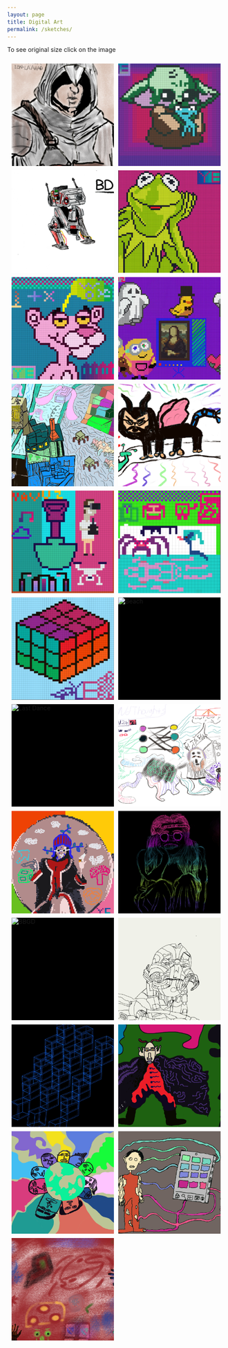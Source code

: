```yaml
---
layout: page
title: Digital Art
permalink: /sketches/
---
```


<!-- Include color palette -->
<link rel="stylesheet" href="D:\github\yavuzcodiin.github.io\_sass\gradient_colors.scss">
<link rel="stylesheet" href="D:\github\yavuzcodiin.github.io\_sass\base_colors.scss">
<!-- Include color palette -->

<p class="gradient-text_8">To see original size click on the image</p>

<div class="art-gallery">
    <div class="art-item"><img src="/images/sketch-library/altair.png" alt="Altair" onclick="openLightbox('/images/sketch-library/altair.png')"></div>
    <div class="art-item"><img src="/images/sketch-library/baby_yoda.jpg" alt="Baby Yoda" onclick="openLightbox('/images/sketch-library/baby_yoda.jpg')"></div>
    <div class="art-item"><img src="/images/sketch-library/bd-1.png" alt="BD-1" onclick="openLightbox('/images/sketch-library/bd-1.png')"></div>
    <div class="art-item"><img src="/images/sketch-library/muppet.jpg" alt="Muppet" onclick="openLightbox('/images/sketch-library/muppet.jpg')"></div>
    <div class="art-item"><img src="/images/sketch-library/pink_panther.jpg" alt="Pink Panther" onclick="openLightbox('/images/sketch-library/pink_panther.jpg')"></div>
    <div class="art-item"><img src="/images/sketch-library/pixel_dream.jpg" alt="Pixel Dream" onclick="openLightbox('/images/sketch-library/pixel_dream.jpg')"></div>
    <div class="art-item"><img src="/images/sketch-library/city.jpg" alt="Pixel Dream" onclick="openLightbox('/images/sketch-library/city.jpg')"></div>
    <div class="art-item"><img src="/images/sketch-library/creepy_lion.jpg" alt="Pixel Dream" onclick="openLightbox('/images/sketch-library/creepy_lion.jpg')"></div>
    <div class="art-item"><img src="/images/sketch-library/pixel_drone.jpeg" alt="Pixel Drone" onclick="openLightbox('/images/sketch-library/pixel_drone.jpeg')"></div>
    <div class="art-item"><img src="/images/sketch-library/pixel_jungle.jpeg" alt="Pixel Jungle" onclick="openLightbox('/images/sketch-library/pixel_jungle.jpeg')"></div>
    <div class="art-item"><img src="/images/sketch-library/pixel_cube.jpeg" alt="Pixel Cube" onclick="openLightbox('/images/sketch-library/pixel_cube.jpeg')"></div>
    <div class="art-item"><img src="/images/sketch-library/beach.png" alt="Beach" onclick="openLightbox('/images/sketch-library/beach.png')"></div>
    <div class="art-item"><img src="/images/sketch-library/last_dance.png" alt="Last Dance" onclick="openLightbox('/images/sketch-library/last_dance.png')"></div>
    <div class="art-item"><img src="/images/sketch-library/random_thoughts.png" alt="Random Thoughts" onclick="openLightbox('/images/sketch-library/random_thoughts.png')"></div>
    <div class="art-item"><img src="/images/sketch-library/blue_knight.png" alt="Blue Knight" onclick="openLightbox('/images/sketch-library/blue_knight.png')"></div>
    <div class="art-item"><img src="/images/sketch-library/back_to_black.png" alt="Back to Black" onclick="openLightbox('/images/sketch-library/back_to_black.png')"></div>
    <div class="art-item"><img src="/images/sketch-library/bbgd.png" alt="BBGD" onclick="openLightbox('/images/sketch-library/bbgd.png')"></div>
    <div class="art-item"><img src="/images/sketch-library/ultron.jpg" alt="Ultron" onclick="openLightbox('/images/sketch-library/ultron.jpg')"></div>
    <div class="art-item"><img src="/images/sketch-library/cube.jpg" alt="Blue Cube" onclick="openLightbox('/images/sketch-library/cube.jpg')"></div>
    <div class="art-item"><img src="/images/sketch-library/conquerer.jpg" alt="Conquerer" onclick="openLightbox('/images/sketch-library/conquerer.jpg')"></div>
    <div class="art-item"><img src="/images/sketch-library/www.tiff" alt="www" onclick="openLightbox('/images/sketch-library/www.tiff')"></div>
    <div class="art-item"><img src="/images/sketch-library/emptiness_machine.jpeg" alt="Emptiness Machine" onclick="openLightbox('/images/sketch-library/emptiness_machine.jpeg')"></div>
    <div class="art-item"><img src="/images/sketch-library/bc2000.jpg" alt="bc2000" onclick="openLightbox('/images/sketch-library/bc2000.jpg')"></div>
    

</div>

<!-- Lightbox Container -->
<div id="lightbox" class="lightbox" onclick="closeLightbox()">
    <span class="close">&times;</span>
    <img class="lightbox-content" id="lightbox-img">
</div>

<style>
.art-gallery {
    display: grid;
    grid-template-columns: repeat(auto-fit, minmax(200px, 1fr)); /* Increased minmax value to make images larger */
    gap: 10px;
    max-width: 100%;
    padding: 10px;
    box-sizing: border-box;
}

.art-item {
    position: relative;
    overflow: hidden;
    background-color: #000;
    display: flex;
    align-items: center;
    justify-content: center;
    padding-top: 100%; /* This creates a square container */
    transition: transform 0.5s ease; /* Add transition for animation */
}

.art-item img {
    position: absolute;
    top: 0;
    left: 0;
    width: 100%;
    height: 100%;
    object-fit: cover; /* Ensures the image covers the container */
    cursor: pointer;
}

/* Lightbox styles */
.lightbox {
    display: none; /* Hidden by default */
    position: fixed;
    z-index: 1000;
    left: 0;
    top: 0;
    width: 100%;
    height: 100%;
    overflow: auto;
    background-color: rgba(0,0,0,0.9);
    justify-content: center;
    align-items: center;
}

.lightbox-content {
    max-width: 90%;
    max-height: 90%;
}

.close {
    position: absolute;
    top: 10px;
    right: 25px;
    color: #fff;
    font-size: 35px;
    font-weight: bold;
    transition: 0.3s;
}

.close:hover,
.close:focus {
    color: #bbb;
    text-decoration: none;
    cursor: pointer;
}

/* Responsive Styles */
@media (max-width: 768px) {
    .art-gallery {
        grid-template-columns: repeat(4, 1fr); /* Show 4 images in a row on smaller screens */
    }
}
</style>

<script>
document.addEventListener("DOMContentLoaded", function() {
    var lightbox = document.getElementById('lightbox');
    var lightboxImg = document.getElementById('lightbox-img');

    function openLightbox(src) {
        lightbox.style.display = 'flex';  // Show the lightbox
        lightboxImg.src = src;
    }

    function closeLightbox() {
        lightbox.style.display = 'none';  // Hide the lightbox
    }

    window.openLightbox = openLightbox;
    window.closeLightbox = closeLightbox;

    // Ensure the lightbox is hidden on page load
    closeLightbox();

    // Function to swap two elements with animation
    function swapElements(el1, el2) {
        var rect1 = el1.getBoundingClientRect();
        var rect2 = el2.getBoundingClientRect();

        var dx = rect2.left - rect1.left;
        var dy = rect2.top - rect1.top;

        el1.style.transform = `translate(${dx}px, ${dy}px)`;
        el2.style.transform = `translate(${-dx}px, ${-dy}px)`;

        // Wait for the animation to complete
        setTimeout(function() {
            el1.style.transform = '';
            el2.style.transform = '';

            // Swap the elements in the DOM
            var parent = el1.parentNode;
            var sibling = el1.nextSibling === el2 ? el1 : el1.nextSibling;
            el2.parentNode.insertBefore(el1, el2);
            parent.insertBefore(el2, sibling);
        }, 500); // Match this duration with the CSS transition duration
    }

    // Function to shuffle images continuously
    function shuffleImages() {
        var gallery = document.querySelector('.art-gallery');
        var items = Array.from(gallery.children);
        var index1 = Math.floor(Math.random() * items.length);
        var index2 = Math.floor(Math.random() * items.length);

        // Ensure two different indices
        while (index1 === index2) {
            index2 = Math.floor(Math.random() * items.length);
        }

        swapElements(items[index1], items[index2]);
    }

    // Shuffle images every 3 seconds
    setInterval(shuffleImages, 3000);
});
</script>
